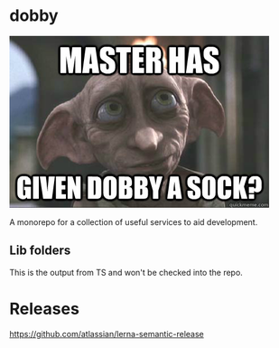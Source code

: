 # dobby

![](https://raw.githubusercontent.com/eXigentCoder/dobby/master/dobby-sock.jpg)

A monorepo for a collection of useful services to aid development.

## Lib folders
This is the output from TS and won't be checked into the repo.

# Releases

https://github.com/atlassian/lerna-semantic-release